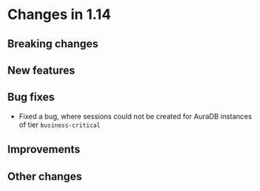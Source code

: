 # Changes in 1.14


## Breaking changes


## New features


## Bug fixes

* Fixed a bug, where sessions could not be created for AuraDB instances of tier `business-critical`


## Improvements


## Other changes
